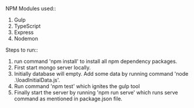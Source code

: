 
NPM Modules used::

1. Gulp  
2. TypeScript
3. Express 
4. Nodemon


Steps to run::

1. run command 'npm install' to install all npm dependency packages.
2. First start mongo server locally.
3. Initially database will empty. Add some data by running command 'node .\loadInitialData.js'.
4. Run command 'npm test' which ignites the gulp tool
5. Finally start the server by running 'npm run serve' which runs serve command as mentioned in package.json file.